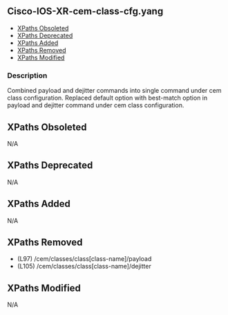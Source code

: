 ## Cisco-IOS-XR-cem-class-cfg.yang

- [XPaths Obsoleted](#xpaths-obsoleted)
- [XPaths Deprecated](#xpaths-deprecated)
- [XPaths Added](#xpaths-added)
- [XPaths Removed](#xpaths-removed)
- [XPaths Modified](#xpaths-modified)

### Description

Combined payload and dejitter commands into single command under cem class configuration. Replaced default option with best-match option in payload and dejitter command under cem class configuration.

## XPaths Obsoleted

N/A

## XPaths Deprecated

N/A

## XPaths Added

N/A

## XPaths Removed

- (L97)	/cem/classes/class[class-name]/payload
- (L105)	/cem/classes/class[class-name]/dejitter

## XPaths Modified

N/A

